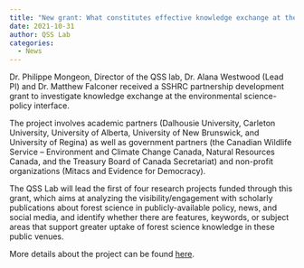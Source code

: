 ```yaml
---
title: "New grant: What constitutes effective knowledge exchange at the environmental science-policy interface?"
date: 2021-10-31
author: QSS Lab
categories: 
  - News
---
```


Dr. Philippe Mongeon, Director of the QSS lab, Dr. Alana Westwood (Lead PI) and Dr. Matthew Falconer received a SSHRC partnership development grant to investigate knowledge exchange at the environmental science-policy interface.

The project involves academic partners (Dalhousie University, Carleton University, University of Alberta, University of New Brunswick, and University of Regina) as well as government partners (the Canadian Wildlife Service – Environment and Climate Change Canada, Natural Resources Canada, and the Treasury Board of Canada Secretariat) and non-profit organizations (Mitacs and Evidence for Democracy).

The QSS Lab will lead the first of four research projects funded through this grant, which aims at analyzing the visibility/engagement with scholarly publications about forest science in publicly-available policy, news, and social media, and identify whether there are features, keywords, or subject areas that support greater uptake of forest science knowledge in these public venues.

More details about the project can be found [here](../project/forest-science/).
